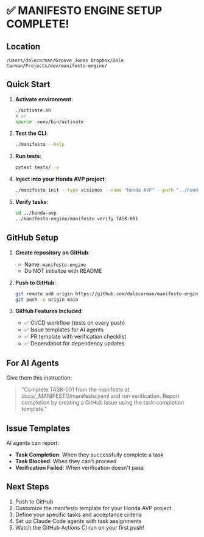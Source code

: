 # ✅ MANIFESTO ENGINE SETUP COMPLETE!

## Location
```
/Users/dalecarman/Groove Jones Dropbox/Dale Carman/Projects/dev/manifesto-engine/
```

## Quick Start

1. **Activate environment**:
   ```bash
   ./activate.sh
   # or
   source .venv/bin/activate
   ```

2. **Test the CLI**:
   ```bash
   ./manifesto --help
   ```

3. **Run tests**:
   ```bash
   pytest tests/ -v
   ```

4. **Inject into your Honda AVP project**:
   ```bash
   ./manifesto init --type visionos --name "Honda AVP" --path "../honda-avp"
   ```

5. **Verify tasks**:
   ```bash
   cd ../honda-avp
   ../manifesto-engine/manifesto verify TASK-001
   ```

## GitHub Setup

1. **Create repository on GitHub**:
   - Name: `manifesto-engine`
   - Do NOT initialize with README

2. **Push to GitHub**:
   ```bash
   git remote add origin https://github.com/dalecarman/manifesto-engine.git
   git push -u origin main
   ```

3. **GitHub Features Included**:
   - ✅ CI/CD workflow (tests on every push)
   - ✅ Issue templates for AI agents
   - ✅ PR template with verification checklist
   - ✅ Dependabot for dependency updates

## For AI Agents

Give them this instruction:
> "Complete TASK-001 from the manifesto at docs/_MANIFESTO/manifesto.yaml and run verification. Report completion by creating a GitHub issue using the task-completion template."

## Issue Templates

AI agents can report:
- **Task Completion**: When they successfully complete a task
- **Task Blocked**: When they can't proceed
- **Verification Failed**: When verification doesn't pass

## Next Steps

1. Push to GitHub
2. Customize the manifesto template for your Honda AVP project
3. Define your specific tasks and acceptance criteria
4. Set up Claude Code agents with task assignments
5. Watch the GitHub Actions CI run on your first push!
